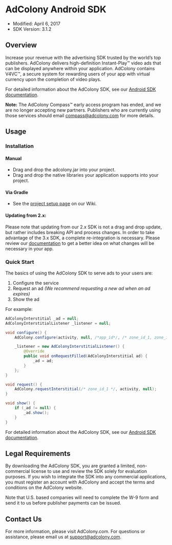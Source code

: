 # AdColony Android SDK
* Modified: April 6, 2017
* SDK Version: 3.1.2

## Overview
Increase your revenue with the advertising SDK trusted by the world’s top publishers. AdColony delivers high-definition Instant-Play™ video ads that can be displayed anywhere within your application. AdColony contains V4VC™, a secure system for rewarding users of your app with virtual currency upon the completion of video plays.

For detailed information about the AdColony SDK, see our [Android SDK documentation](https://github.com/AdColony/AdColony-Android-SDK-3/wiki).

**Note:** The AdColony Compass™ early access program has ended, and we are no longer accepting new partners. Publishers who are currently using those services should email compass@adcolony.com for more details.

## Usage

### Installation

#### Manual

* Drag and drop the adcolony.jar into your project.
* Drag and drop the native libraries your application supports into your project.

#### Via Gradle
* See the [project setup page](https://github.com/AdColony/AdColony-Android-SDK-3/wiki/Project-Setup) on our Wiki.

#### Updating from 2.x:
Please note that updating from our 2.x SDK is not a drag and drop update, but rather includes breaking API and process changes. In order to take advantage of the 3.x SDK, a complete re-integration is necessary. Please review our [documentation](https://github.com/AdColony/AdColony-Android-SDK-3/wiki) to get a better idea on what changes will be necessary in your app.

### Quick Start
The basics of using the AdColony SDK to serve ads to your users are:
1. Configure the service
1. Request an ad *(We recommend requesting a new ad when an ad expires)*
1. Show the ad

For example:

```Java
AdColonyInterstitial _ad = null;
AdColonyInterstitialListener _listener = null;

void configure() {
    AdColony.configure(activity, null, /*app_id*/, /* zone_id_1, zone_id_2 */);

    _listener = new AdColonyInterstitialListener() {
        @Override
        public void onRequestFilled(AdColonyInterstitial ad) {
            _ad = ad;
        }
    };
}

void request() {
    AdColony.requestInterstitial(/* zone_id_1 */, activity, null);
}

void show() {
    if (_ad != null) {
        _ad.show();
    }
}
```

For detailed information about the AdColony SDK, see our [Android SDK documentation](https://github.com/AdColony/AdColony-Android-SDK-3/wiki).

## Legal Requirements
By downloading the AdColony SDK, you are granted a limited, non-commercial license to use and review the SDK solely for evaluation purposes.  If you wish to integrate the SDK into any commercial applications, you must register an account with AdColony and accept the terms and conditions on the AdColony website.

Note that U.S. based companies will need to complete the W-9 form and send it to us before publisher payments can be issued.

## Contact Us
For more information, please visit AdColony.com. For questions or assistance, please email us at support@adcolony.com.
